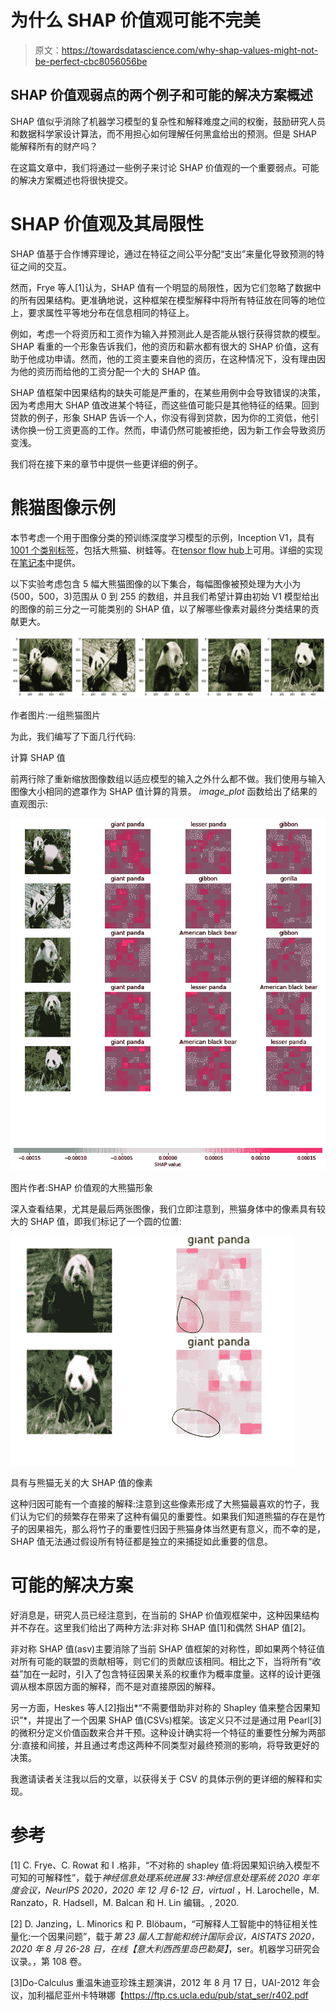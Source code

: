 # 为什么 SHAP 价值观可能不完美

> 原文：<https://towardsdatascience.com/why-shap-values-might-not-be-perfect-cbc8056056be>

## SHAP 价值观弱点的两个例子和可能的解决方案概述

SHAP 值似乎消除了机器学习模型的复杂性和解释难度之间的权衡，鼓励研究人员和数据科学家设计算法，而不用担心如何理解任何黑盒给出的预测。但是 SHAP 能解释所有的财产吗？

在这篇文章中，我们将通过一些例子来讨论 SHAP 价值观的一个重要弱点。可能的解决方案概述也将很快提交。

# SHAP 价值观及其局限性

SHAP 值基于合作博弈理论，通过在特征之间公平分配“支出”来量化导致预测的特征之间的交互。

然而，Frye 等人[1]认为，SHAP 值有一个明显的局限性，因为它们忽略了数据中的所有因果结构。更准确地说，这种框架在模型解释中将所有特征放在同等的地位上，要求属性平等地分布在信息相同的特征上。

例如，考虑一个将资历和工资作为输入并预测此人是否能从银行获得贷款的模型。SHAP 看重的一个形象告诉我们，他的资历和薪水都有很大的 SHAP 价值，这有助于他成功申请。然而，他的工资主要来自他的资历，在这种情况下，没有理由因为他的资历而给他的工资分配一个大的 SHAP 值。

SHAP 值框架中因果结构的缺失可能是严重的，在某些用例中会导致错误的决策，因为考虑用大 SHAP 值改进某个特征，而这些值可能只是其他特征的结果。回到贷款的例子，形象 SHAP 告诉一个人，你没有得到贷款，因为你的工资低，他引诱你换一份工资更高的工作。然而，申请仍然可能被拒绝，因为新工作会导致资历变浅。

我们将在接下来的章节中提供一些更详细的例子。

# 熊猫图像示例

本节考虑一个用于图像分类的预训练深度学习模型的示例，Inception V1，具有 [1001 个类别标签](https://storage.googleapis.com/download.tensorflow.org/data/ImageNetLabels.txt)，包括大熊猫、树蛙等。在[tensor flow hub](https://tfhub.dev/google/imagenet/inception_v1/classification/5)上可用。详细的实现在[笔记本](https://colab.research.google.com/drive/1sqdDEkgzZk4Q0LfVn8ysW6xwxgqcESvb#scrollTo=f2P3QSDSeRK1)中提供。

以下实验考虑包含 5 幅大熊猫图像的以下集合，每幅图像被预处理为大小为(500，500，3)范围从 0 到 255 的数组，并且我们希望计算由初始 V1 模型给出的图像的前三分之一可能类别的 SHAP 值，以了解哪些像素对最终分类结果的贡献更大。

![](img/109d6d522a0d490b2e8a8a41be2e9431.png)

作者图片:一组熊猫图片

为此，我们编写了下面几行代码:

计算 SHAP 值

前两行除了重新缩放图像数组以适应模型的输入之外什么都不做。我们使用与输入图像大小相同的遮罩作为 SHAP 值计算的背景。 *image_plot* 函数给出了结果的直观图示:

![](img/c177de78f2e93218a16cd64780ee3442.png)

图片作者:SHAP 价值观的大熊猫形象

深入查看结果，尤其是最后两张图像，我们立即注意到，熊猫身体中的像素具有较大的 SHAP 值，即我们标记了一个圆的位置:

![](img/b551b02eabfd745eb548059e782626a2.png)

具有与熊猫无关的大 SHAP 值的像素

这种归因可能有一个直接的解释:注意到这些像素形成了大熊猫最喜欢的竹子，我们认为它们的频繁存在带来了这种有偏见的重要性。如果我们知道熊猫的存在是竹子的因果祖先，那么将竹子的重要性归因于熊猫身体当然更有意义，而不幸的是，SHAP 值无法通过假设所有特征都是独立的来捕捉如此重要的信息。

# 可能的解决方案

好消息是，研究人员已经注意到，在当前的 SHAP 价值观框架中，这种因果结构并不存在。这里我们给出了两种方法:非对称 SHAP 值[1]和偶然 SHAP 值[2]。

非对称 SHAP 值(asv)主要消除了当前 SHAP 值框架的对称性，即如果两个特征值对所有可能的联盟的贡献相等，则它们的贡献应该相同。相比之下，当将所有“收益”加在一起时，引入了包含特征因果关系的权重作为概率度量。这样的设计更强调从根本原因方面的解释，而不是对直接原因的解释。

另一方面，Heskes 等人[2]指出*“不需要借助非对称的 Shapley 值来整合因果知识”*，并提出了一个因果 SHAP 值(CSVs)框架。该定义只不过是通过用 Pearl[3]的微积分定义价值函数来合并干预。这种设计确实将一个特征的重要性分解为两部分:直接和间接，并且通过考虑这两种不同类型对最终预测的影响，将导致更好的决策。

我邀请读者关注我以后的文章，以获得关于 CSV 的具体示例的更详细的解释和实现。

# 参考

[1] C. Frye、C. Rowat 和 I .格非，“不对称的 shapley 值:将因果知识纳入模型不可知的可解释性”，载于*神经信息处理系统进展 33:神经信息处理系统 2020 年年度会议，NeurIPS 2020，2020 年 12 月 6-12 日，virtual* ，H. Larochelle，M. Ranzato，R. Hadsell，M. Balcan 和 H. Lin 编辑。, 2020.

[2] D. Janzing，L. Minorics 和 P. Blöbaum，“可解释人工智能中的特征相关性量化:一个因果问题”，载于*第 23 届人工智能和统计国际会议，AISTATS 2020，2020 年 8 月 26-28 日，在线【意大利西西里岛巴勒莫】*，ser。机器学习研究会议录。，第 108 卷。

[3]Do-Calculus 重温朱迪亚珍珠主题演讲，2012 年 8 月 17 日，UAI-2012 年会议，加利福尼亚州卡特琳娜【https://ftp.cs.ucla.edu/pub/stat_ser/r402.pdf 